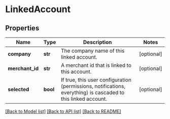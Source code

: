 # LinkedAccount

## Properties
Name | Type | Description | Notes
------------ | ------------- | ------------- | -------------
**company** | **str** | The company name of this linked account. | [optional] 
**merchant_id** | **str** | A merchant id that is linked to this account. | [optional] 
**selected** | **bool** | If true, this user configuration (permissions, notifications, everything) is cascaded to this linked account. | [optional] 

[[Back to Model list]](../README.md#documentation-for-models) [[Back to API list]](../README.md#documentation-for-api-endpoints) [[Back to README]](../README.md)



